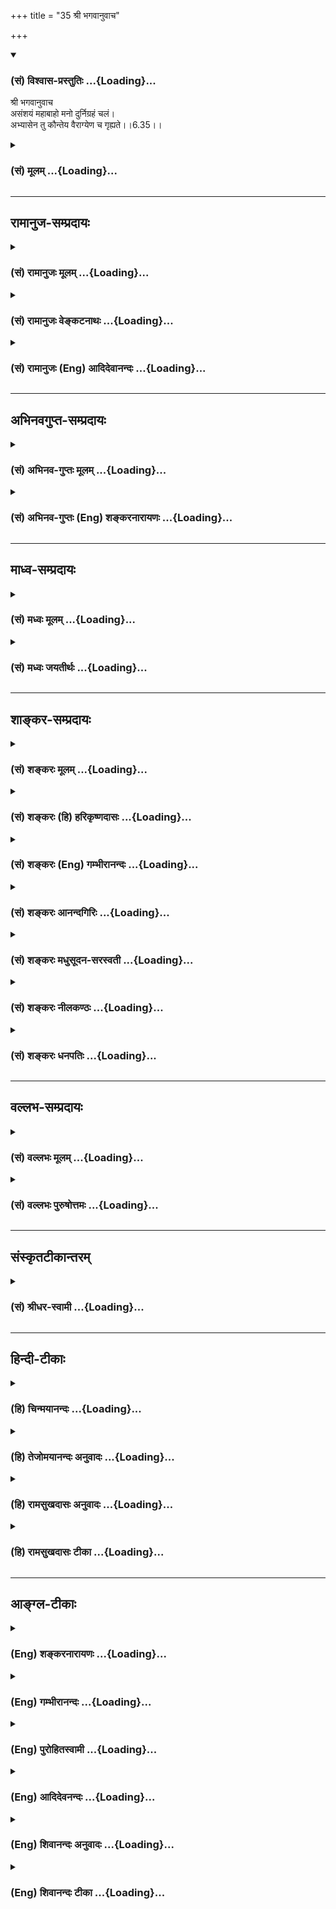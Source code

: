 +++
title = "35 श्री भगवानुवाच"

+++
<div class="js_include" newlevelforh1="3" title="(सं) विश्वास-प्रस्तुतिः" unfilled url="/purANam_vaiShNavam/mahAbhAratam/06-bhIShma-parva/03-bhagavad-gItA-parva/saMskRtam/vishvAsa-prastutiH/06_Atma-saMyama-yogaH_a/35_shrI_bhagavAnuvAc.md">
<details open><summary><h3>(सं) विश्वास-प्रस्तुतिः ...{Loading}...</h3></summary>

श्री भगवानुवाच  
असंशयं महाबाहो मनो दुर्निग्रहं चलं।  
अभ्यासेन तु कौन्तेय वैराग्येण च गृह्यते।।6.35।।
</details>
</div>
<div class="js_include collapsed" newlevelforh1="3" title="(सं) मूलम्" unfilled url="/purANam_vaiShNavam/mahAbhAratam/06-bhIShma-parva/03-bhagavad-gItA-parva/saMskRtam/mUlam/06_Atma-saMyama-yogaH_a/35_shrI_bhagavAnuvAc.md">
<details><summary><h3>(सं) मूलम् ...{Loading}...</h3></summary>

श्री भगवानुवाच  
असंशयं महाबाहो मनो दुर्निग्रहं चलं।  
अभ्यासेन तु कौन्तेय वैराग्येण च गृह्यते।।6.35।।
</details>
</div>


_________________
## रामानुज-सम्प्रदायः
<div class="js_include collapsed" newlevelforh1="3" title="(सं) रामानुजः मूलम्" unfilled url="/purANam_vaiShNavam/mahAbhAratam/06-bhIShma-parva/03-bhagavad-gItA-parva/saMskRtam/rAmAnujaH/mUlam/06_Atma-saMyama-yogaH_a/35_shrI_bhagavAnuvAc.md">
<details><summary><h3>(सं) रामानुजः मूलम् ...{Loading}...</h3></summary>

।।6.35।। श्रीभगवानुवाच चलस्वभावतया **मनो दुर्निग्रहम् एव** इत्यत्र न
संशयः तथापि आत्मनो गुणाकरत्वाभ्यासजनिताभिमुख्येन आत्मव्यतिरिक्तेषु
विषयेषु अपि दोषाकरत्वदर्शनजनितैवतृष्ण्येन **च** कथञ्चिद् **गृह्यते।**

</details>
</div>
<div class="js_include collapsed" newlevelforh1="3" title="(सं) रामानुजः वेङ्कटनाथः" unfilled url="/purANam_vaiShNavam/mahAbhAratam/06-bhIShma-parva/03-bhagavad-gItA-parva/saMskRtam/rAmAnujaH/venkaTanAthaH/06_Atma-saMyama-yogaH_a/35_shrI_bhagavAnuvAc.md">
<details><summary><h3>(सं) रामानुजः वेङ्कटनाथः ...{Loading}...</h3></summary>

  
  
।।6.35।। अथार्जुनेन कण्ठोक्तमनुवदन् बुभुत्सितमुपायं श्लोकद्वयेनाह भगवान्।
तत्रदुर्निग्रहंचलम् इति
पदद्वयमर्जुनोक्तप्रतिज्ञाहेत्वनुवादरूपमाहचलस्वभावतयेति। असंशयं
इत्येतत्सत्यमितिवदर्धाङ्गीकारपरम्। तुशब्दाभिप्रेतं विशेषं
दर्शयतितथापीति। अनुकूलतयाऽभ्यासो हि तत्र प्रावण्यहेतुः
स्यादित्यभ्यासविशेषं तत्फलं च व्यनक्तिआत्मन इति।
नित्यत्वज्ञानत्वानन्दत्वाकर्मवश्यत्वामलत्वादयोऽत्र गुणाः।
कथञ्चिदित्यवधानार्थम्। एवं मनसो ग्रहणोपाय उक्तः ततश्चएतस्याहं न पश्यामि
6।33 इत्युक्तमर्थं विषयविशेषे व्यवस्थापयति असंयत इति श्लोकेन।
मनोनिग्रहप्रकरणत्वात् असंयतवश्यशब्दसमभिव्याहारसामर्थ्याच्चात्र आत्मशब्दो
मनोविषयः। महाबाहुशब्दसम्बुद्धिसूचितमाहमहतापि बलेनेति। उपायेन तु यच्छक्यं
न तच्छक्यं पराक्रमैः पं.तं. इति भावः। मे मतिः इत्यनेन निस्सन्देहत्वं
विवक्षितमित्याहदुष्प्राप एवेति। उपायतस्तु वश्यात्मनेति
व्याख्येयान्वयप्रदर्शनम्। तद्व्याख्यानंपूर्वेत्यादि। उक्तलक्षणं
कर्ममात्रं मनोनिग्रहोपायः अभ्यासवैराग्ये तु तस्यैवाङ्गतयोक्ते इति भावः
यतमानेन योगमभ्यस्यतेत्यर्थः।

</details>
</div>
<div class="js_include collapsed" newlevelforh1="3" title="(सं) रामानुजः (Eng) आदिदेवानन्दः" unfilled url="/purANam_vaiShNavam/mahAbhAratam/06-bhIShma-parva/03-bhagavad-gItA-parva/saMskRtam/rAmAnujaH/english/AdidevAnandaH/06_Atma-saMyama-yogaH_a/35_shrI_bhagavAnuvAc.md">
<details><summary><h3>(सं) रामानुजः (Eng) आदिदेवानन्दः ...{Loading}...</h3></summary>

6.35 The Lord said No doubt, the mind is hard to subdue on account of
its fickle nature. However, it can be subdued with difficulty by
cultivating favourable attitude in the direction of the self by repeated
contemplation of Its being a mind of auspicious attributes (these being
eternality, self-luminosity, bliss, freedom from Karma, purity etc.),
and by the absence of hankering produced by seeing the host of evil
alities in objects other than the self hankered for.

</details>
</div>


_________________
## अभिनवगुप्त-सम्प्रदायः
<div class="js_include collapsed" newlevelforh1="3" title="(सं) अभिनव-गुप्तः मूलम्" unfilled url="/purANam_vaiShNavam/mahAbhAratam/06-bhIShma-parva/03-bhagavad-gItA-parva/saMskRtam/abhinava-guptaH/mUlam/06_Atma-saMyama-yogaH_a/35_shrI_bhagavAnuvAc.md">
<details><summary><h3>(सं) अभिनव-गुप्तः मूलम् ...{Loading}...</h3></summary>

।।6.35।। अत्र उत्तरम् असंशयमिति। वैराग्येण विषयोत्सुकता विनाश्यते।
अभ्यासेन मोक्षपक्षः क्रमात् क्रमं विषयीक्रियते इति द्वयोरुपादानम्। उक्तं
च तत्रभवता भाष्यकृता उभयाधीनश्चित्तवृत्तिनिरोधः इति।

</details>
</div>
<div class="js_include collapsed" newlevelforh1="3" title="(सं) अभिनव-गुप्तः (Eng) शङ्करनारायणः" unfilled url="/purANam_vaiShNavam/mahAbhAratam/06-bhIShma-parva/03-bhagavad-gItA-parva/saMskRtam/abhinava-guptaH/english/shankaranArAyaNaH/06_Atma-saMyama-yogaH_a/35_shrI_bhagavAnuvAc.md">
<details><summary><h3>(सं) अभिनव-गुप्तः (Eng) शङ्करनारायणः ...{Loading}...</h3></summary>

6.35 Asamsayam etc. Through an attitude of desirelessness, the craving
for sense objects is destroyed. Through practice, stage after stage, the
side of emancipation is occupied \[by the mind\]. Hence both are
included. Regarding this, it has been said by the revered author of the
Bhasya as : The restraint of mental modifications depends on both \[the
attitude of desirelessness and practice\]. Hence is this solemn
declaration :

</details>
</div>


_________________
## माध्व-सम्प्रदायः
<div class="js_include collapsed" newlevelforh1="3" title="(सं) मध्वः मूलम्" unfilled url="/purANam_vaiShNavam/mahAbhAratam/06-bhIShma-parva/03-bhagavad-gItA-parva/saMskRtam/madhvaH/mUlam/06_Atma-saMyama-yogaH_a/35_shrI_bhagavAnuvAc.md">
<details><summary><h3>(सं) मध्वः मूलम् ...{Loading}...</h3></summary>

।।6.35।। Sri Madhvacharya did not comment on this sloka.

</details>
</div>
<div class="js_include collapsed" newlevelforh1="3" title="(सं) मध्वः जयतीर्थः" unfilled url="/purANam_vaiShNavam/mahAbhAratam/06-bhIShma-parva/03-bhagavad-gItA-parva/saMskRtam/madhvaH/jayatIrthaH/06_Atma-saMyama-yogaH_a/35_shrI_bhagavAnuvAc.md">
<details><summary><h3>(सं) मध्वः जयतीर्थः ...{Loading}...</h3></summary>

।।6.35 6.36।। संयतेति श्लोको व्यर्थ इव प्रतीयते तन्निवर्त्यामाशङ्कां
सूचयन् तात्पर्यमाह **न चे**ति। यथा मत्तमातङ्गः स्वयमेव श्रान्तः शान्तो
भवति तथा विषयैस्तुष्टं मनः कदाचित्स्वयमेव नियतं भवति किमभ्यासादिना
इत्येतन्नैवेत्यर्थः। कुतः इत्यत आह **शुभे**ति। सदेति पूर्वेण सम्बन्धः।
अनेनात्र शुभेच्छादिकमप्युलक्षितमिति सूचितम्। मुक्तिबीजत्वान्मनोनियमनस्य
मुक्तिरित्युक्तम्।

</details>
</div>


_________________
## शाङ्कर-सम्प्रदायः
<div class="js_include collapsed" newlevelforh1="3" title="(सं) शङ्करः मूलम्" unfilled url="/purANam_vaiShNavam/mahAbhAratam/06-bhIShma-parva/03-bhagavad-gItA-parva/saMskRtam/shankaraH/mUlam/06_Atma-saMyama-yogaH_a/35_shrI_bhagavAnuvAc.md">
<details><summary><h3>(सं) शङ्करः मूलम् ...{Loading}...</h3></summary>

।।6.35।। **असंशयं** नास्ति संशयः **मनो दुर्निग्रहं चलम्** इत्यत्र हे
**महाबाहो।** किंतु **अभ्यासेन तु** अभ्यासो नाम चित्तभूमौ कस्यांचित्
समानप्रत्ययावृत्तिः चित्तस्य। वैराग्येण वैराग्यं नाम
दृष्टादृष्टेष्टभोगेषु दोषदर्शनाभ्यासात् वैतृष्ण्यम्। तेन **च वैराग्येण
गृह्यते** विक्षेपरूपः प्रचारः चित्तस्य। एवं तत् मनः गृह्यते निगृह्यते
निरुध्यते इत्यर्थः।। यः पुनः असंयतात्मा तेन

</details>
</div>
<div class="js_include collapsed" newlevelforh1="3" title="(सं) शङ्करः (हि) हरिकृष्णदासः" unfilled url="/purANam_vaiShNavam/mahAbhAratam/06-bhIShma-parva/03-bhagavad-gItA-parva/saMskRtam/shankaraH/hindI/harikRShNadAsaH/06_Atma-saMyama-yogaH_a/35_shrI_bhagavAnuvAc.md">
<details><summary><h3>(सं) शङ्करः (हि) हरिकृष्णदासः ...{Loading}...</h3></summary>

।।6.35।। श्रीभगवान् बोले कि जैसे तू कहता है यह ठीक ऐसा ही है हे महाबाहो
मन चञ्चल और कठिनतासे वशमें होनेवाला है इसमें ( कोई ) संदेह नहीं। किंतु
अभ्याससे अर्थात् किसी चित्तभूमिमें एक समान वृत्तिकी बारंबार आवृत्ति
करनेसे और दृष्ट तथा अदृष्ट प्रिय भोगोंमें बारंबार दोषदर्शनके
अभ्यासद्वारा उत्पन्न हुए अनिच्छारूप वैराग्यसे चित्तके विक्षेपरूप प्रचार
( चञ्चलता ) को रोका जा सकता है। अर्थात् इस प्रकार उस मनका निग्रह निरोध
किया जा सकता है।

</details>
</div>
<div class="js_include collapsed" newlevelforh1="3" title="(सं) शङ्करः (Eng) गम्भीरानन्दः" unfilled url="/purANam_vaiShNavam/mahAbhAratam/06-bhIShma-parva/03-bhagavad-gItA-parva/saMskRtam/shankaraH/english/gambhIrAnandaH/06_Atma-saMyama-yogaH_a/35_shrI_bhagavAnuvAc.md">
<details><summary><h3>(सं) शङ्करः (Eng) गम्भीरानन्दः ...{Loading}...</h3></summary>

6.35 Mahabaho, O mighty-armed one; asamsayam, undoubtedly-there is no
doubt with regard to this; that the manah, mind; is durnigraham,
untractable; and calm, restless. Tu, but; it-the modifications of the
mind in the form of distractions-grhyate, is brought under control;
abhyasena, through practice- abhyasa means repetition of some idea or
thought of the mind one some mental plane \['Some mental plane' suggests
some object of concentration.\]-; and vairagyena, through
detachment-vairagya means absence of hankering for enjoyment of
desirable things, seen or unseen, as a result of the practice of
discerning their defect. That mind is thus brought undr control,
restrained, i.e. completely subdued. By him, however, who has not
controlled his mind-

</details>
</div>
<div class="js_include collapsed" newlevelforh1="3" title="(सं) शङ्करः आनन्दगिरिः" unfilled url="/purANam_vaiShNavam/mahAbhAratam/06-bhIShma-parva/03-bhagavad-gItA-parva/saMskRtam/shankaraH/AnandagiriH/06_Atma-saMyama-yogaH_a/35_shrI_bhagavAnuvAc.md">
<details><summary><h3>(सं) शङ्करः आनन्दगिरिः ...{Loading}...</h3></summary>

।।6.35।। प्रश्नमङ्गीकृत्य प्रतिवचनमुत्थापयति **श्रीभगवानिति।** कुत्र
संशयराहित्यं तत्राह **मन इति।** कथं तर्हि मनोनिरोधो भवति तत्राह **किं
त्विति।** अभ्यासस्वरूपं सामान्येन निदर्शयति **अभ्यासो नामेति।**
कस्यांचिच्चित्तभूमावित्यविशेषितो ध्येयो विषयो निर्दिश्यते
समानप्रत्ययावृत्तिर्विजातीयप्रत्ययान्तरितेति शेषः। चित्तस्येति षष्ठी
प्रत्ययस्य तद्विकारत्वद्योतनार्था। वैराग्यस्वरूपं निरूपयति
**वैराग्यमिति।** तेषु वैतृष्ण्यं वैराग्यं नामेति संबन्धः। तत्र हेतुं
सूचयति **दोषेति।** विषयेषु तृष्णाविषयेषु दोषदर्शनमभ्यस्यते तेन
वैतृष्ण्यं जायते। निगृह्यमाणं निर्दिशति **विक्षेपेति।** तस्मिन्गृहीते
निरुद्धे मनोनिरोधेऽस्य किं स्यादित्यपेक्षायामाह **एवमिति।**
अभ्यासहेतुकवैराग्यद्वारा चित्तप्रचारनिरोधे निरुद्धवृत्तिकं मनो
विषयविमुखमन्तर्निष्ठं भवतीत्यर्थः।

</details>
</div>
<div class="js_include collapsed" newlevelforh1="3" title="(सं) शङ्करः मधुसूदन-सरस्वती" unfilled url="/purANam_vaiShNavam/mahAbhAratam/06-bhIShma-parva/03-bhagavad-gItA-parva/saMskRtam/shankaraH/madhusUdana-sarasvatI/06_Atma-saMyama-yogaH_a/35_shrI_bhagavAnuvAc.md">
<details><summary><h3>(सं) शङ्करः मधुसूदन-सरस्वती ...{Loading}...</h3></summary>

।।6.35।। तमिममाक्षेपं परिहरन् श्रीभगवानुवाच सम्यग्विदितं ते चित्तचेष्टितं
मनो निग्रहीतुं शक्ष्यसीति संतोषेण संबोधयति। हे महाबाहो महान्तौ
साक्षान्महादेवेनापि सह कृतप्रहरणौ बाहू यस्येति निरतिशयमुत्कर्षं सूचयति।
प्रारब्धकर्मप्राबल्यादसंयतात्मना दुर्निग्रहं दुःखेनापि निग्रहीतुमशक्यम्।
प्रमाथि बलवद्दृढमिति विशेषणत्रयं पिण्डीकृत्यैतदुक्तम्। चलं स्वाभावचञ्चलं
मन इत्यसंशयं नास्त्येव संशयोऽत्र। सत्यमेवैतद्ब्रवीषीत्यर्थः। एवं सत्यपि
संयतात्मना समाधिमात्रोपायेन योगिनाऽभ्यासेन वैराग्येण च गृह्यते निगृह्यते
सर्ववृत्तिशून्यं क्रियते तन्मन इत्यर्थः। अनिग्रहीतुरसंयतात्मनः
सकाशात्संयतात्मनो निग्रहीतुर्विशेषद्योतनाय तुशब्दः।
मनोनिग्रहेऽभ्यासवैराग्ययोः समुच्चयबोधनाय चशब्दः। हे कौन्तेयेति
पितृष्वसृपुत्रस्त्वमवश्यं मया सुखी कर्तव्य इति
स्नेहसंबन्धसूचनेनाश्वासयति। अत्र प्रथमार्धेन चित्तस्य हठनिग्रहो न
संभवतीति द्वितीयार्धेन तु क्रमनिग्रहः संभवतीत्युक्तम्। द्विविधो हि मनसो
निग्रहः हठेन क्रमेण च। तत्र चक्षुःश्रोत्रादीनि ज्ञानेन्द्रियाणि
वाक्पाण्यादीनि कर्मेन्द्रियाणि च तद्गोलिकमात्रोपरोधेन हठान्निगृह्यन्ते।
तद्दृष्टान्तेन मनोऽपि हठेन निग्रहीष्यामीति मूढस्य भ्रान्तिर्भवति। नच तथा
निग्रहीतुं शक्यते तद्गोलकस्य हृदयकमलस्य निरोद्धुमशक्यत्वात्। अतएव च
क्रमनिग्रह एव युक्तः। तदेतद्भगवान्वसिष्ठ आहउपविश्योपविश्यैव चित्तज्ञेन
मुहुर्मुहुः। न शक्यते मनो जेतुं विना युक्तिमनिन्दिताम्।। अङ्कुशेन विना
मत्तो यथा दुष्टमतङ्गजः। अध्यात्मविद्याधिगमः साधुसङ्गम एव
च।। वासनासंपरित्यागः प्राणस्पन्दनिरोधनम्। एतास्ता युक्तयः पुष्टाः सन्ति
चित्तजये किल।। सतीषु युक्तिष्वेताषु हठान्नियमयन्ति ये। चेतस्ते
दीपमुत्सृज्य विनिघ्नन्ति तमोऽञ्जनैः इति। क्रमनिग्रहे चाध्यात्मविद्याधिगम
एक उपायः। सा हि दृश्यस्य मिथ्यात्वं दृग्वस्तुनश्च
परमार्थसत्यपरमानन्दस्वप्रकाशत्वं बोधयति। तथाच सत्येतन्मनः स्वगोचरेषु
दृश्येषु मिथ्यात्वेन प्रयोजनाभावं प्रयोजनवति च परमार्थसत्यपरमानन्दरूपे
दृग्वस्तुनि स्वप्रकाशत्वेन स्वागोचरत्वं बुद्ध्वा
निरिन्धनाग्निवत्स्वयमेवोपशाम्यति। यस्तु बोधितमपि तत्त्वं न सम्यग्बुध्यते
यो वा विस्मरति तयोः साधुसङ्गम एवोपायः। साधवो हि पुनःपुनर्बोधयन्ति
स्मारयन्ति च। यस्तु विद्यामदादिदुर्वासनया पीड्यमानो न
साधूननुवर्तितुमुत्सहते तस्य पूर्वोक्तविवेकेन वासनापरित्याग एवोपायः।
यस्तु वासनानामतिप्राबल्यात्तास्त्यक्तुं न शक्नोति तस्य प्राणस्पन्दनिरोध
एवोपायः। प्राणस्पन्दवासनयोश्चित्तप्रेरकत्वात्तयोर्निरोधे
चित्तशान्तिरुपपद्यते। तदेतदाह स एवद्वे बीजे चित्तवृक्षस्य
प्राणस्पन्दनवासने। एकस्मिंश्च तयोः क्षीणे क्षिप्रं द्वे अपि
नश्यतः।। प्राणायामदृढाभ्यासैर्युक्त्या च गुरुदत्तया। आसनाशनयोगेन
प्राणस्पन्दो निरुध्यते।। असङ्गव्यवहारित्वाद्भवभावनवर्जनात्।
शरीरनाशदर्शित्वाद्वासना न प्रवर्तते।। वासनासंपरिहत्यागाच्चित्तं
गच्छत्यचित्तताम्। प्राणस्पन्दनिरोधा़च्च यथेच्छसि तथा कुरु।। एतावन्मात्रकं
मन्ये रूपं चित्तस्य राघव। यद्भावनं वस्तुनोऽन्तर्वस्तुत्वेन रसेन च।। यदा न
भाव्यते किंचिद्धेयोपादेयरूपि यत्। स्थीयते सकलं त्यक्त्वा तदा चित्तं न
जायते।। अवासनत्वात्सततं यदा न मनुते मनः। अमनस्ता तदोदेति परमात्मपदप्रदा।।
इति। अत्र द्वावेवोपायौ पर्यवसितौ प्राणस्पन्दनिरोधार्थमभ्यासः
वासनापरित्यागार्थं च वैराग्यमिति। साधुसंगमाध्यात्मविद्याधिगमौ
त्वभ्यासवैराग्योपपादकतयाऽन्यथासिद्धौ तयोरेवान्तरर्भावः। अतएव
भगवताऽभ्यासेन वैराग्येण चेति द्वयमेवोक्तम्। अतएव
भगवान्पतञ्जलिरसूत्रयत्अभ्यासवैराग्याभ्यां तन्निरोधः इति। तासां
प्रागुक्तानां प्रमाणविपर्ययविकल्पनिद्रास्मृतिरूपेण
पञ्चविधानामनन्तानामासुरत्वेन क्लिष्टानां दैवत्वेनाक्लिष्टानामपि
वृत्तीनां सर्वासामपि निरोधो निरिन्धनाग्निवदुपशमाख्यः परिणामोऽभ्यासेन
वैराग्येण च समुच्चितेन भवति। तदुक्तं योगभाष्येचित्तनदी नामोभयतोवाहिनी
वहति कल्याणाय वहति पापाय च। तत्र या कैवल्यप्राग्भारा विवेकनिम्ना सा
कल्याणवहा। या त्वविवेकनिम्ना संसारप्राग्भारा सा पापवहा। तत्र वैराग्येण
विषयस्रोतः खिलीक्रियते। विवेकदर्शनाभ्यासेन च कल्याणस्रोत उद्धाठ्यते
इत्युभयाधीनश्चित्तवृत्तिनिरोधः इति। प्राग्भारे निम्नपदेतदा विवेकनिम्नं
कैवल्यप्राग्भारं चित्तमित्यत्र व्याख्यायते। तथा तीव्रवेगोपेतं नदीप्रवाहं
सेतुबन्धनेन निर्वाय कुल्याप्रणयनेन क्षेत्राभिमुखं
तिर्यक्प्रवाहान्तरमुत्पाद्यते तथा वैराग्येण चित्तनद्या विषयप्रवाहं
निवार्यं समाध्यभ्यासेन प्रशान्तवाहिता संपाद्यत इति द्वारभेदात्समुच्चय
एव। एकद्वारत्वे हि व्रीहियववद्विकल्पः स्यादिति। मन्त्रजपदेवताध्यानादीनां
क्रियारूपाणामावृत्तिलक्षणोऽभ्यासः संभवति। सर्वव्यापारोपरमस्य तु समाधेः
को नामाभ्यास इति शङ्कां निवारयितुमभ्यासंसूत्रयतिस्मतत्र स्थितौ
यत्नोऽभ्यासः इति। तत्र स्वरूपावस्थिते द्रष्टरि शुद्धे चिदात्मनि
चित्तस्यावृत्तिकस्य प्रशान्तवाहितारूपा निश्चलतास्थितिस्तदर्थं यत्नो मनस
उत्साहः स्वभावचाञ्चल्याद्बहिः प्रवाहशीलं चित्तं सर्वथा
निरोत्स्यामीत्येवंविधः। स आवर्त्यमानोऽभ्यास उच्यते। सतु
दीर्घकालनैरन्तर्यसत्कारासेवितो दृढभूमिः अनिर्वेदेन दीर्घकालासेवितो
विच्छेदाभावेन निरन्तरासेवितः सत्कारेण श्रद्धातिशयेन च सेवितः। सोऽभ्यासो
दृढभूमिर्विषयसूखवासनया चालयितुमशक्यो भवति। अदीर्घकालत्वे दीर्घकालत्वेपि
विच्छिद्य विच्छिद्य सेवने श्रद्धातिशयाभावे च
लयविक्षेपकषायसुखास्वादानामपरिहारे
व्युत्थानसंस्कारप्राबल्याददृढभूमिरभ्यासः फलाय न स्यादिति त्रयमुपात्तम्।
वैराग्यं तु द्विविधं अपरं परं च।
यतमानसंज्ञाव्यतिरेकसंज्ञैकेन्द्रियसंज्ञावशीकारसंज्ञाभेदैरपरं चतुर्धा।
तत्र पूर्वभूमिजयेनोत्तरभूमिसंपादनविवक्षया
चतुर्थमेवासूत्रयत्दृष्टानुश्रविकविषयवितृष्णस्य वशीकारसंज्ञावैराग्यम्
इति। स्त्रियोऽन्नपानमैश्वर्यमित्यादयो दृष्टा विषयाः। स्वर्गो विदेहता
प्रकृतिलय इत्यादयो वैदिकत्वेनानुश्रविका विषयास्तेषूभयविधेष्वपि सत्यामेव
तृष्णायां विवेकतारतम्येन यतमानादित्रयं भवति। अत्र जगति किं सारं
किमसारमिति गुरुशास्त्राभ्यां ज्ञास्यामीत्युद्योगो यतमानम्। स्वचित्ते
पूर्वविद्यमानदोषाणां मध्येऽभ्यस्यमानविवेकेनैते पक्वाः एतेऽवशिष्टा इति
चिकित्सकवद्विवेचनं व्यतिरेकः।
दृष्टानुश्रविकविषयप्रवृत्तेर्दुःखात्मत्वबोधेन
बहिरिन्द्रियप्रवृत्तिमजनयन्त्या अपि तृष्णाया औत्सुक्यमात्रेण
मनस्यवस्थानमेकेन्द्रियम्। मनस्यपि तृष्णाशून्यत्वेन सर्वथा वैतृष्ण्यं
तृष्णाविरोधिनी चित्तवृत्तिर्ज्ञानप्रसादरूपा वशीकारसंज्ञा वैराग्यम्
संप्रज्ञातस्य समाधेरन्तरङगं साधनमसंप्रज्ञातस्य तु बहिरङ्गम्। तस्य
त्वन्तरङ्गसाधनं परमेव वैराग्यम्। तच्चासूत्रयत्तत्परं
पुरुषख्यातेर्गुणवैतृष्णयम् इति। संप्रज्ञातसमाधिपाटवेन
गुणत्रयात्मकात्प्रधानाद्विविक्तस्य पुरुषस्य ख्यातिः साक्षात्कार
उत्पद्यते। ततश्चाशेषगुणत्रयव्यवहारेषु वैतृष्ण्यं यद्भवति तत्परं श्रेष्ठं
फलभूतं वैराग्यम्। तत्परिपाकनिमित्ताच्च चित्तोपशमपरिपाकादविलम्बेन
कैवल्यमिति।

</details>
</div>
<div class="js_include collapsed" newlevelforh1="3" title="(सं) शङ्करः नीलकण्ठः" unfilled url="/purANam_vaiShNavam/mahAbhAratam/06-bhIShma-parva/03-bhagavad-gItA-parva/saMskRtam/shankaraH/nIlakaNThaH/06_Atma-saMyama-yogaH_a/35_shrI_bhagavAnuvAc.md">
<details><summary><h3>(सं) शङ्करः नीलकण्ठः ...{Loading}...</h3></summary>

।।6.35।। मनसो दुर्ग्रहत्वमभ्युपेत्य भगवानुवाच। यद्यप्येवं
तथाप्यभ्यासवैराग्याभ्यां समुच्चिताभ्यां दुर्निग्रहमपि मनो निगृह्यते।
तत्राभ्यासो नाम कस्यांचिच्चित्तभूमौ समानप्रत्ययावृत्तिः। वैराग्यं तु
दृष्टादृष्टेष्टभोगेषु ससाधनेषु दोषदर्शनेन वैतृष्ण्यम्। तत्र यथा कैदारिकः
केदारेषु कुल्याजलं संचारयन्नेकस्य द्वारं पिधायारपरस्योद्धाटयति
तद्वद्वैराग्येण विषयस्रोतः खिलीक्रियते अभ्यासेन कल्याणस्रोत उद्घाट्यत
इति द्वयोरप्यावश्यकत्वम्। तथा च सूत्रम् अभ्यासवैराग्याभ्यां तन्निरोधः
इति।

</details>
</div>
<div class="js_include collapsed" newlevelforh1="3" title="(सं) शङ्करः धनपतिः" unfilled url="/purANam_vaiShNavam/mahAbhAratam/06-bhIShma-parva/03-bhagavad-gItA-parva/saMskRtam/shankaraH/dhanapatiH/06_Atma-saMyama-yogaH_a/35_shrI_bhagavAnuvAc.md">
<details><summary><h3>(सं) शङ्करः धनपतिः ...{Loading}...</h3></summary>

।।6.35।। प्रश्नमभिनन्दन् श्रीभगवानुवाच। असंशयं मनश्चलं दुर्निग्रहं
चेत्यस्मिन्नर्थे संशयो नास्ति। यद्यपि दुर्निग्रहं तथापि तु अभ्यासेन
चित्तभूमौ कस्यांचिद्विजातीयप्रत्ययानन्तरितसमानप्रत्ययावृत्तिलक्षणेन
वैराग्यं नाम दष्टादृष्टेषु भोगेषु दोषदर्शनाभ्यासा द्वैतृष्ण्यं तेन च
गृह्यते। विक्षिप्तत्वादिकं त्यक्त्वा निरुध्यत इत्यर्थः। पूर्वोर्धे
महाबाहो इति संबोधयन्महाबाहुनातिबलेन जितनिवातकवचादिना त्वयापि
यद्येवमुच्यते तर्हि मनसो दुर्निग्रहत्वे संशयो नास्तीति सूचयति।
बाह्वदिबलसाध्यो मनसो निग्रहो न भवति किंत्वभ्यासवैराग्यसाध्यः।
यथातिप्रबलै राजभिः स्वग्रहे वासयितुं दुर्घटो दुर्वासा अपि तव मात्राऽबलया
कुन्त्या विषयेषुवैराग्येण तत्सेवनपरत्वं परित्यज्य तच्छुश्रुषाभ्यासेन च
स्वग्रहे निवासितः प्रसादितश्च तथा त्वं तत्पुत्रो मदुक्तेनोपायेन
दुर्निग्रहमपि मनो निग्रहीतुं योग्योऽसीति सूचयन्नाह हे कौन्तेयेति।

</details>
</div>


_________________
## वल्लभ-सम्प्रदायः
<div class="js_include collapsed" newlevelforh1="3" title="(सं) वल्लभः मूलम्" unfilled url="/purANam_vaiShNavam/mahAbhAratam/06-bhIShma-parva/03-bhagavad-gItA-parva/saMskRtam/vallabhaH/mUlam/06_Atma-saMyama-yogaH_a/35_shrI_bhagavAnuvAc.md">
<details><summary><h3>(सं) वल्लभः मूलम् ...{Loading}...</h3></summary>

।।6.35।। एवं तदुक्तमङ्गीकृत्य तन्निग्रहोपायं श्रीभगवानुवाच असंशयमिति।
तथाप्यभ्यासवैराग्याभ्यां निग्रहो भवति।

</details>
</div>
<div class="js_include collapsed" newlevelforh1="3" title="(सं) वल्लभः पुरुषोत्तमः" unfilled url="/purANam_vaiShNavam/mahAbhAratam/06-bhIShma-parva/03-bhagavad-gItA-parva/saMskRtam/vallabhaH/puruShottamaH/06_Atma-saMyama-yogaH_a/35_shrI_bhagavAnuvAc.md">
<details><summary><h3>(सं) वल्लभः पुरुषोत्तमः ...{Loading}...</h3></summary>

  
  
।।6.35।। एवमर्जुनोक्तचञ्चलत्वादिकमङ्गीकृत्य तन्निग्रहसाधनमाह भगवान्
श्रीभगवानुवाच असंशयमिति। हे महाबाहो क्रियाशक्तिसमर्थ मनो दुर्निग्रहं
चञ्चलं यद्वदसि तदसंशयं निस्सन्दिग्धं तादृशमेवास्तु। तु पुनस्तथापि
कौन्तेय मदुक्तिविश्वसनैकयोग्य भक्तपुत्र अभ्यासेनयतो यतो निश्चलति 26 इति
पूर्वोक्तप्रकारेणाऽन्यत्र हीनत्वज्ञानपूर्वकमप्युत्तमज्ञानेन
चाञ्चल्यानुसरणप्रकारेण गृह्यते। च पुनः। तथा ज्ञानेन
मत्सम्बन्धातिरिक्तेषु वैराग्येण गृह्यते वशीक्रियत इत्यर्थः।  
  

</details>
</div>


_________________
## संस्कृतटीकान्तरम्
<div class="js_include collapsed" newlevelforh1="3" title="(सं) श्रीधर-स्वामी" unfilled url="/purANam_vaiShNavam/mahAbhAratam/06-bhIShma-parva/03-bhagavad-gItA-parva/saMskRtam/shrIdhara-svAmI/06_Atma-saMyama-yogaH_a/35_shrI_bhagavAnuvAc.md">
<details><summary><h3>(सं) श्रीधर-स्वामी ...{Loading}...</h3></summary>

।।6.35।। तदुक्तं चञ्चलत्वादिकमङ्गीकृत्यैव मनोनिग्रहोपायं श्रीभगवानुवाच
**असंशयमिति।** चञ्चलत्वादिना मनो निरोद्धुमशक्यमिति यद्वदसि
एतन्निःसंशयमेव तथापि तु विषयाचिन्तनपूर्वकमभ्यासेन परमात्माकारप्रत्ययया
वृत्त्या विषयवैतृष्ण्येन च गृह्यते निगृह्यते। अभ्यासेन
लयप्रतिबन्धाद्वैराग्येण च विक्षेपप्रतिबन्धादुपरतवृत्तिकं
सत्परमात्माकारेण परिणतं तिष्ठतीत्यर्थः। तदुक्तं योगशास्त्रे मनसो
वृत्तिशून्यस्य ब्रह्माकारतया स्थितिः। या संप्रज्ञातनामासौ
समाधिरभिधीयते।। इति।

</details>
</div>


_________________
## हिन्दी-टीकाः
<div class="js_include collapsed" newlevelforh1="3" title="(हि) चिन्मयानन्दः" unfilled url="/purANam_vaiShNavam/mahAbhAratam/06-bhIShma-parva/03-bhagavad-gItA-parva/hindI/chinmayAnandaH/06_Atma-saMyama-yogaH_a/35_shrI_bhagavAnuvAc.md">
<details><summary><h3>(हि) चिन्मयानन्दः ...{Loading}...</h3></summary>

।।6.35।। भगवान् श्रीकृष्ण अर्जुन को पूर्णरूप से जानते थे वह एक वीर
योद्धा कर्मशील साहसी और यथार्थवादी पुरुष था। ऐसे असामान्य व्यक्तित्व का
पुरुष जब गुरु के उपदिष्ट तत्त्वज्ञान से सहमत होकर उसकी सत्यता या
व्यावहारिकता के विषय में सन्देह करता है तब गुरु में भी मन के सन्तुलन तथा
शिष्य की विद्रोही बुद्धि को समझने और समझाने की असाधारण क्षमता का होना
आवश्यक होता है। गीता में इस स्थान पर संक्षेप में स्थिति यह है कि भगवान्
के उपदेशानुसार मन के स्थिर होने पर आत्मानुभूति होती है जबकि अर्जुन का
कहना है कि चंचल मन स्थिर नहीं हो सकता अत आत्मानुभूति भी असंभव है। जब
अर्जुन के समान समर्थ व्यक्ति किसी विचार को अपने मन में दृढ़ कर लेता है
तो उसे समझाने का सर्वोत्तम उपाय है प्रारम्भ में उसके विचार को मान लेना।
विजय के लिए सन्धि दार्शनिक शास्त्रार्थ में सफलता का रहस्य है और विशेषकर
इस प्रकार पूर्वाग्रहों से पूर्ण स्थिति में जो अज्ञानी के लिए स्वाभाविक
होती है। इस प्रकार महान मनोवैज्ञानिक श्रीकृष्ण प्रश्न के उत्तर में
असंशयं कहकर प्रथम शब्द से ही अपने शक्तिशाली प्रतिस्पर्धी को निशस्त्र कर
देते हैं और फिर महाबाहो के सम्बोधन से उसके अभिमान को जाग्रत करते हैं।
भगवान् स्वीकार करते हैं कि मन का निग्रह करना कठिन है और इसलिए मन की
स्थायी शान्ति और समता सरलता से प्राप्त नहीं हो सकती। इस स्वीकारोक्ति से
अर्जुन प्रशंसित होता है। महाबाहो शब्द से उसे स्मरण कराते हैं कि वह एक
वीर योद्धा है। भगवान् के कथन में व्यंग का पुट स्पष्ट झलकता है दुष्कर और
असाध्य कार्य को सम्पन्न कर दिखाने में ही एक शक्तिशाली पुरुष की महानता
होती है न कि अपने ही आंगन के उपवन के कुछ फूल तोड़कर लाने में निसन्देह मन
एक शक्ति सम्पन्न शत्रु है परन्तु जितना बड़ा शत्रु होगा उस पर प्राप्त
विजय भी उतनी ही श्रेष्ठ होगी। दूसरी पंक्ति में भगवान् श्रीकृष्ण
सावधानीपूर्वक चुने हुए उपयुक्त शब्दों का प्रयोग करते हैं जिससे अर्जुन का
मन शान्त और स्थिर हो सके । हे कौन्तेय मन को वश में किया जा सकता है।
अभ्यास और वैराग्य के द्वारा प्रारम्भ में उसे वश में करके पूर्णतया
आत्मसंस्थ कर सकते हैं यह भगवान् की आश्वासनपूर्ण स्पष्टोक्ति है। बाह्य
विषयों में आसक्ति तथा कर्मफलों की हठीली आशा ये ही दो प्रमुख कारण मन में
विक्षेप उत्पन्न होने के हैं। इसके कारण मन का संयमन कठिन हो जाता है। यहाँ
वैराग्य शब्द से इनका ही त्याग सूचित किया गया है। श्री शंकराचार्य के
अनुसार अभ्यास का अर्थ है ध्येय विषयक चित्तवृत्ति की पुनरावृत्ति।
सामान्यत ध्यानाभ्यास में इच्छाओं के बारम्बार उठने से यह समान प्रत्यय
आवृत्ति खण्डित होती रहती है। परिणाम यह होता है कि पुनपुन मन ध्येय वस्तु
के अतिरिक्त अन्य विषयों में विचरण करने लगता है और मनुष्य का आन्तरिक
सन्तुलन एवं व्यक्तित्व भी छिन्न भिन्न हो जाता है। इस दृष्टि से अभ्यास
वैराग्य को दृढ़ करता है और वैराग्य अभ्यास को। दोनों के दृढ़ होने से
सफलता निश्चित हो जाती है। शास्त्रीय ग्रन्थों में प्रयुक्त शब्दों के क्रम
की ओर ध्यान देना चाहिए क्योंकि उनमें महत्व की उतरती सीढ़ी में शब्दों का
क्रम रखा जाता है । कभीकभी साधकों के मन में यह प्रश्न आता है कि क्या वह
मन में स्वाभाविक वैराग्य होने की प्रतीक्षा करें अथवा ध्यान का अभ्यास
प्रारम्भ कर दें। अधिकांश लोग व्यर्थ ही वैराग्य की प्रतीक्षा करते रहते
हैं। गीता में अभ्यास को प्राथमिकता देकर यह स्पष्ट किया गया है कि अभ्यास
के पूर्व वैराग्य की प्रतीक्षा करना उतना ही हास्यास्पद है जितना कि बिना
बीज बोये फसल की प्रतीक्षा करना। हमको जीवन का विश्लेषण और अनुभवों पर विचार
करते रहना चाहिए और इस प्रकार जानते रहना चाहिए कि हमने जीवन में क्या किया
और कितना पाया। यदि ज्ञात होता है कि लाभ से अधिक हानि हुई है तो स्वाभाविक
ही हम विचार करेगें कि किस प्रकार जीवन को सुनियोजित ढंग से व्यवस्थित किया
जा सकता है और अधिकसेअधिक आनन्द प्राप्त किया जा सकता है। इसी क्रम में फिर
शास्त्र का अध्ययन प्रारम्भ होगा जो हमें जीवनादर्श के आश्चर्य नैतिक
मूल्यों की शान्ति आत्मसंयम के आनन्द आत्मविकास के रोमान्च और अहंकार के
परिच्छिन्न जीवन के घुटन भरे दुखों का ज्ञान करायेगा। जिस क्षण हम अपनी जीवन
पद्धति के प्रति जागरूक हो जाते हैं उसी क्षण अभ्यास का आरम्भ समझना चाहिए।
इसके फलस्वरूप सहज स्वाभाविक रूप से जो अनासक्ति का भाव उत्पन्न होता है
वही वास्तविक और स्थायी वैराग्य है। अन्यथा वैराग्य तो मूढ़ तापसी जीवन का
मिथ्या प्रदर्शन मात्र है जो मनुष्य को संकुचित प्रवृत्ति का बना देता है
इतना ही नहीं उसकी बुद्धि को इस प्रकार विकृत कर देता है कि वह उन्माद तथा
अन्य पीड़ादायक मनोरोगों का शिकार बन जाता है। विवेक के अभ्यास से उत्पन्न
वैराग्य ही आत्मिक उन्नति का साधन है। बौद्धिक परिपक्वता एवं श्रेष्ठतर
लक्ष्य के ज्ञान से तथा वस्तु व्यक्ति परिस्थिति और जीवन की घटनाओं के सही
मूल्यांकन के द्वारा विषयों के प्रति हमारी आसक्ति स्वत छूट जानी चाहिए।
जीवन में सम्यक् अभ्यास और स्थायी वैराग्य के आ जाने पर अन्य विक्षेपों के
कारणों के अभाव में मन अपने वश में आ जाता है और तत्पश्चात् वह एक ही संसार
को जानता है और वह है सन्तुलन और समता का संसार। तब फिर आत्मसंयमरहित पुरुष
का क्या होगा

</details>
</div>
<div class="js_include collapsed" newlevelforh1="3" title="(हि) तेजोमयानन्दः अनुवादः" unfilled url="/purANam_vaiShNavam/mahAbhAratam/06-bhIShma-parva/03-bhagavad-gItA-parva/hindI/tejomayAnandaH/anuvAdaH/06_Atma-saMyama-yogaH_a/35_shrI_bhagavAnuvAc.md">
<details><summary><h3>(हि) तेजोमयानन्दः अनुवादः ...{Loading}...</h3></summary>

।।6.35।। श्रीभगवान् कहते हैं -- हे महबाहो ! नि:सन्देह मन चंचल और कठिनता
से वश में होने वाला है; परन्तु, हे कुन्तीपुत्र ! उसे अभ्यास और वैराग्य
के द्वारा वश में किया जा सकता है।।

</details>
</div>
<div class="js_include collapsed" newlevelforh1="3" title="(हि) रामसुखदासः अनुवादः" unfilled url="/purANam_vaiShNavam/mahAbhAratam/06-bhIShma-parva/03-bhagavad-gItA-parva/hindI/rAmasukhadAsaH/anuvAdaH/06_Atma-saMyama-yogaH_a/35_shrI_bhagavAnuvAc.md">
<details><summary><h3>(हि) रामसुखदासः अनुवादः ...{Loading}...</h3></summary>

।।6.35।। श्रीभगवान् बोले -- हे महाबाहो ! यह मन बड़ा चञ्चल है और इसका
निग्रह करना भी बड़ा कठिन है -- यह तुम्हारा कहना बिलकुल ठीक है। परन्तु हे
कुन्तीनन्दन ! अभ्यास और वैराग्यके द्वारा इसका निग्रह किया जाता है।

</details>
</div>
<div class="js_include collapsed" newlevelforh1="3" title="(हि) रामसुखदासः टीका" unfilled url="/purANam_vaiShNavam/mahAbhAratam/06-bhIShma-parva/03-bhagavad-gItA-parva/hindI/rAmasukhadAsaH/TIkA/06_Atma-saMyama-yogaH_a/35_shrI_bhagavAnuvAc.md">
<details><summary><h3>(हि) रामसुखदासः टीका ...{Loading}...</h3></summary>

।।6.35।।***व्याख्या--'*असंशयं महाबाहो मनो दुर्निग्रहं चलम्'--**यहाँ
**'महाबाहो'** सम्बोधनका तात्पर्य शूरवीरता बतानेमें है अर्थात् अभ्यास
करते हुए कभी उकताना नहीं चाहिये। अपनेमें धैर्यपूर्वक वैसी ही शूरवीरता
रखनी चाहिये। अर्जुनने पहले चञ्चलताके कारण मनका निग्रह करना बड़ा कठिन
बताया। उसी बातपर भगवान् कहते हैं कि तुम जो कहते हो, वह एकदम ठीक बात है,
निःसन्दिग्ध बात है; क्योंकि मन बड़ा चञ्चल है और इसका निग्रह करना भी बड़ा
कठिन है।  
  
**'अभ्यासेन तु कौन्तेय वैराग्येण च गृह्यते'** अर्जुनकी माता कुन्ती बहुत
विवेकवती तथा भोगोंसे विरक्त रहनेवाली थीं। कुन्तीने भगवान् श्रीकृष्णसे
विपत्तिका वरदान माँगा था **(टिप्पणी प₀ 370)**। ऐसा वरदान माँगनेवाला
इतिहासमें बहुत कम मिलता है। अतः यहाँ **'कौन्तेय'** सम्बोधन देकर भगवान्
अर्जुनको कुन्ती माताकी याद दिलाते हैं कि जैसे तुम्हारी माता कुन्ती बड़ी
विरक्त है, ऐसे ही तुम भी संसारसे विरक्त होकर परमात्मामें लगो अर्थात्
मनको संसारसे हटाकर परमात्मामें लगाओ। मनको बार-बार ध्येयमें लगानेका नाम
'अभ्यास' है। इस अभ्यासकी सिद्धि समय लगानेसे होती है। समय भी निरन्तर
लगाया जाय, रोजाना लगाया जाय। कभी अभ्यास किया, कभी नहीं किया--ऐसा नहीं
हो। तात्पर्य है कि अभ्यास निरन्तर होना चाहिये और अपने ध्येयमें महत्त्व
तथा आदर-बुद्धि होनी चाहिये। इस तरह अभ्यास करनेसे अभ्यास दृढ़ हो जाता
है।  
  
अभ्यासके दो भेद हैं--(1) अपना जो लक्ष्य, ध्येय है, उसमें मनोवृत्तिको
लगाये और दूसरी वृत्ति आ जाय अर्थात् दूसरा कुछ भी चिन्तन आ जाय, उसकी
अपेक्षा कर दे, उससे उदासीन हो जाय।  
  
(2) जहाँ-जहाँ मन चला जाय, वहाँ-वहाँ ही अपने लक्ष्यको, इष्टको
देखे। उपर्युक्त दो साधनोंके सिवाय मन लगानेके कई उपाय हैं; जैसे--

</details>
</div>


_________________
## आङ्ग्ल-टीकाः
<div class="js_include collapsed" newlevelforh1="3" title="(Eng) शङ्करनारायणः" unfilled url="/purANam_vaiShNavam/mahAbhAratam/06-bhIShma-parva/03-bhagavad-gItA-parva/english/shankaranArAyaNaH/06_Atma-saMyama-yogaH_a/35_shrI_bhagavAnuvAc.md">
<details><summary><h3>(Eng) शङ्करनारायणः ...{Loading}...</h3></summary>

6.35. The Bhagavat said O mighty-armed ! No doubt, the mind is unsteady
and is hard to control. But it is controlled by practice and through an
attitude of desirelessness, O son of Kunti !

</details>
</div>
<div class="js_include collapsed" newlevelforh1="3" title="(Eng) गम्भीरानन्दः" unfilled url="/purANam_vaiShNavam/mahAbhAratam/06-bhIShma-parva/03-bhagavad-gItA-parva/english/gambhIrAnandaH/06_Atma-saMyama-yogaH_a/35_shrI_bhagavAnuvAc.md">
<details><summary><h3>(Eng) गम्भीरानन्दः ...{Loading}...</h3></summary>

6.35 The Blessed Lord said O mighty-armed one, undoubtedly the mind is
untractable and restless. But, O son of Kunti, it is brought under
control through practice and detachment.

</details>
</div>
<div class="js_include collapsed" newlevelforh1="3" title="(Eng) पुरोहितस्वामी" unfilled url="/purANam_vaiShNavam/mahAbhAratam/06-bhIShma-parva/03-bhagavad-gItA-parva/english/purohitasvAmI/06_Atma-saMyama-yogaH_a/35_shrI_bhagavAnuvAc.md">
<details><summary><h3>(Eng) पुरोहितस्वामी ...{Loading}...</h3></summary>

6.35 Lord Shri Krishna replied: Doubtless, O Mighty One, the mind is
fickle and exceedingly difficult to restrain, but, O Son of Kunti, with
practice and renunciation it can be done.

</details>
</div>
<div class="js_include collapsed" newlevelforh1="3" title="(Eng) आदिदेवनन्दः" unfilled url="/purANam_vaiShNavam/mahAbhAratam/06-bhIShma-parva/03-bhagavad-gItA-parva/english/AdidevanandaH/06_Atma-saMyama-yogaH_a/35_shrI_bhagavAnuvAc.md">
<details><summary><h3>(Eng) आदिदेवनन्दः ...{Loading}...</h3></summary>

6.35 The Lord said The mind is hard to subdue and fickle, no doubt, O
mighty-armed one, but , O son of Kunti, by practice and by the exercise
of dispassion it can be brought under control.

</details>
</div>
<div class="js_include collapsed" newlevelforh1="3" title="(Eng) शिवानन्दः अनुवादः" unfilled url="/purANam_vaiShNavam/mahAbhAratam/06-bhIShma-parva/03-bhagavad-gItA-parva/english/shivAnandaH/anuvAdaH/06_Atma-saMyama-yogaH_a/35_shrI_bhagavAnuvAc.md">
<details><summary><h3>(Eng) शिवानन्दः अनुवादः ...{Loading}...</h3></summary>

6.35 The Blessed Lord said Undoubtedly, O mighty-armed Arjuna, the mind
is difficult to control and restless; but by practice and by dispassion
it may be restrained.

</details>
</div>
<div class="js_include collapsed" newlevelforh1="3" title="(Eng) शिवानन्दः टीका" unfilled url="/purANam_vaiShNavam/mahAbhAratam/06-bhIShma-parva/03-bhagavad-gItA-parva/english/shivAnandaH/TIkA/06_Atma-saMyama-yogaH_a/35_shrI_bhagavAnuvAc.md">
<details><summary><h3>(Eng) शिवानन्दः टीका ...{Loading}...</h3></summary>

6.35 असंशयम् undoubtedly; महाबाहो O mightyarmed; मनः the mind;
दुर्निग्रहम् difficult to control; चलम् restless; अभ्यासेन by practice;
तु but; कौन्तेय O Kaunteya; वैराग्येण by dispassion; च and; गृह्यते is
restrained. Commentary The constant or repeated effort to keep the
wandering mind steady by constant meditation on the Lakshya (centre;
ideal; goal or object of meditation) is Abhyasa or practice. The same
idea or thought of the Self or God is constantly repeated. This constant
repetition destroys Vikshepa or the vacillation of the mind and desires;
and makes it steady and onepointed.Vairagya is dispassion or
indifference to senseobjects in this world or in the other; here or
hereafter; seen or unseen; heard or unheard; achieved through constantly
looking into the evil in them (DoshaDrishti). You will have to train the
mind by constant reflection on the immortal; allblissful Self. You must
make the mind realise the transitory nature of the wordly enjoyments.
You must suggest to the mind to look for its enjoyment not in the
perishable and changing external objects but in the immortal; changeless
Self within. Gradually the mind will be withdrawn from the external
objects.

</details>
</div>
